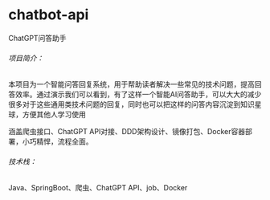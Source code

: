 # chatbot-api
ChatGPT问答助手

###### 项目简介：

本项目为一个智能问答回复系统，用于帮助读者解决一些常见的技术问题，提高回答效率。通过演示我们可以看到，有了这样一个智能AI问答助手，可以大大的减少很多对于这些通用类技术问题的回复，同时也可以把这样的问答内容沉淀到知识星球，方便其他人学习使用

涵盖爬虫接口、ChatGPT API对接、DDD架构设计、镜像打包、Docker容器部署，小巧精悍，流程全面。

###### 技术栈：

Java、SpringBoot、爬虫、ChatGPT API、job、Docker
